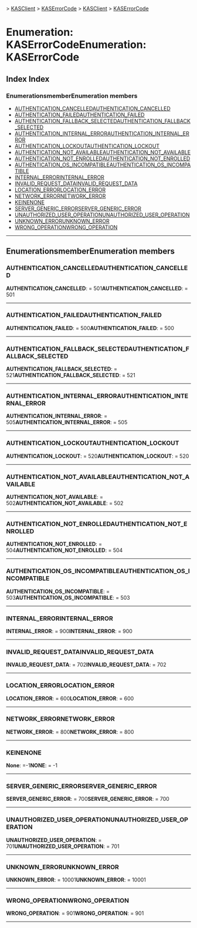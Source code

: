 <span data-ttu-id="bacfe-101">[](../README.md) > [KASClient](../modules/kasclient.md) > [KASErrorCode](../enums/kasclient.kaserrorcode.md)</span><span class="sxs-lookup"><span data-stu-id="bacfe-101">[](../README.md) > [KASClient](../modules/kasclient.md) > [KASErrorCode](../enums/kasclient.kaserrorcode.md)</span></span>

# <a name="enumeration-kaserrorcode"></a><span data-ttu-id="bacfe-102">Enumeration: KASErrorCode</span><span class="sxs-lookup"><span data-stu-id="bacfe-102">Enumeration: KASErrorCode</span></span>

## <a name="index"></a><span data-ttu-id="bacfe-103">Index </span><span class="sxs-lookup"><span data-stu-id="bacfe-103">Index</span></span>

### <a name="enumeration-members"></a><span data-ttu-id="bacfe-104">Enumerationsmember</span><span class="sxs-lookup"><span data-stu-id="bacfe-104">Enumeration members</span></span>

* [<span data-ttu-id="bacfe-105">AUTHENTICATION_CANCELLED</span><span class="sxs-lookup"><span data-stu-id="bacfe-105">AUTHENTICATION_CANCELLED</span></span>](kasclient.kaserrorcode.md#authentication_cancelled)
* [<span data-ttu-id="bacfe-106">AUTHENTICATION_FAILED</span><span class="sxs-lookup"><span data-stu-id="bacfe-106">AUTHENTICATION_FAILED</span></span>](kasclient.kaserrorcode.md#authentication_failed)
* [<span data-ttu-id="bacfe-107">AUTHENTICATION_FALLBACK_SELECTED</span><span class="sxs-lookup"><span data-stu-id="bacfe-107">AUTHENTICATION_FALLBACK_SELECTED</span></span>](kasclient.kaserrorcode.md#authentication_fallback_selected)
* [<span data-ttu-id="bacfe-108">AUTHENTICATION_INTERNAL_ERROR</span><span class="sxs-lookup"><span data-stu-id="bacfe-108">AUTHENTICATION_INTERNAL_ERROR</span></span>](kasclient.kaserrorcode.md#authentication_internal_error)
* [<span data-ttu-id="bacfe-109">AUTHENTICATION_LOCKOUT</span><span class="sxs-lookup"><span data-stu-id="bacfe-109">AUTHENTICATION_LOCKOUT</span></span>](kasclient.kaserrorcode.md#authentication_lockout)
* [<span data-ttu-id="bacfe-110">AUTHENTICATION_NOT_AVAILABLE</span><span class="sxs-lookup"><span data-stu-id="bacfe-110">AUTHENTICATION_NOT_AVAILABLE</span></span>](kasclient.kaserrorcode.md#authentication_not_available)
* [<span data-ttu-id="bacfe-111">AUTHENTICATION_NOT_ENROLLED</span><span class="sxs-lookup"><span data-stu-id="bacfe-111">AUTHENTICATION_NOT_ENROLLED</span></span>](kasclient.kaserrorcode.md#authentication_not_enrolled)
* [<span data-ttu-id="bacfe-112">AUTHENTICATION_OS_INCOMPATIBLE</span><span class="sxs-lookup"><span data-stu-id="bacfe-112">AUTHENTICATION_OS_INCOMPATIBLE</span></span>](kasclient.kaserrorcode.md#authentication_os_incompatible)
* [<span data-ttu-id="bacfe-113">INTERNAL_ERROR</span><span class="sxs-lookup"><span data-stu-id="bacfe-113">INTERNAL_ERROR</span></span>](kasclient.kaserrorcode.md#internal_error)
* [<span data-ttu-id="bacfe-114">INVALID_REQUEST_DATA</span><span class="sxs-lookup"><span data-stu-id="bacfe-114">INVALID_REQUEST_DATA</span></span>](kasclient.kaserrorcode.md#invalid_request_data)
* [<span data-ttu-id="bacfe-115">LOCATION_ERROR</span><span class="sxs-lookup"><span data-stu-id="bacfe-115">LOCATION_ERROR</span></span>](kasclient.kaserrorcode.md#location_error)
* [<span data-ttu-id="bacfe-116">NETWORK_ERROR</span><span class="sxs-lookup"><span data-stu-id="bacfe-116">NETWORK_ERROR</span></span>](kasclient.kaserrorcode.md#network_error)
* [<span data-ttu-id="bacfe-117">KEINE</span><span class="sxs-lookup"><span data-stu-id="bacfe-117">NONE</span></span>](kasclient.kaserrorcode.md#none)
* [<span data-ttu-id="bacfe-118">SERVER_GENERIC_ERROR</span><span class="sxs-lookup"><span data-stu-id="bacfe-118">SERVER_GENERIC_ERROR</span></span>](kasclient.kaserrorcode.md#server_generic_error)
* [<span data-ttu-id="bacfe-119">UNAUTHORIZED_USER_OPERATION</span><span class="sxs-lookup"><span data-stu-id="bacfe-119">UNAUTHORIZED_USER_OPERATION</span></span>](kasclient.kaserrorcode.md#unauthorized_user_operation)
* [<span data-ttu-id="bacfe-120">UNKNOWN_ERROR</span><span class="sxs-lookup"><span data-stu-id="bacfe-120">UNKNOWN_ERROR</span></span>](kasclient.kaserrorcode.md#unknown_error)
* [<span data-ttu-id="bacfe-121">WRONG_OPERATION</span><span class="sxs-lookup"><span data-stu-id="bacfe-121">WRONG_OPERATION</span></span>](kasclient.kaserrorcode.md#wrong_operation)

---

## <a name="enumeration-members"></a><span data-ttu-id="bacfe-122">Enumerationsmember</span><span class="sxs-lookup"><span data-stu-id="bacfe-122">Enumeration members</span></span>

<a id="authentication_cancelled"></a>

###  <a name="authenticationcancelled"></a><span data-ttu-id="bacfe-123">AUTHENTICATION_CANCELLED</span><span class="sxs-lookup"><span data-stu-id="bacfe-123">AUTHENTICATION_CANCELLED</span></span>

<span data-ttu-id="bacfe-124">**AUTHENTICATION_CANCELLED**: = 501</span><span class="sxs-lookup"><span data-stu-id="bacfe-124">**AUTHENTICATION_CANCELLED**:  = 501</span></span>

___

<a id="authentication_failed"></a>

###  <a name="authenticationfailed"></a><span data-ttu-id="bacfe-125">AUTHENTICATION_FAILED</span><span class="sxs-lookup"><span data-stu-id="bacfe-125">AUTHENTICATION_FAILED</span></span>

<span data-ttu-id="bacfe-126">**AUTHENTICATION_FAILED**: = 500</span><span class="sxs-lookup"><span data-stu-id="bacfe-126">**AUTHENTICATION_FAILED**:  = 500</span></span>

___

<a id="authentication_fallback_selected"></a>

###  <a name="authenticationfallbackselected"></a><span data-ttu-id="bacfe-127">AUTHENTICATION_FALLBACK_SELECTED</span><span class="sxs-lookup"><span data-stu-id="bacfe-127">AUTHENTICATION_FALLBACK_SELECTED</span></span>

<span data-ttu-id="bacfe-128">**AUTHENTICATION_FALLBACK_SELECTED**: = 521</span><span class="sxs-lookup"><span data-stu-id="bacfe-128">**AUTHENTICATION_FALLBACK_SELECTED**:  = 521</span></span>

___

<a id="authentication_internal_error"></a>

###  <a name="authenticationinternalerror"></a><span data-ttu-id="bacfe-129">AUTHENTICATION_INTERNAL_ERROR</span><span class="sxs-lookup"><span data-stu-id="bacfe-129">AUTHENTICATION_INTERNAL_ERROR</span></span>

<span data-ttu-id="bacfe-130">**AUTHENTICATION_INTERNAL_ERROR**: = 505</span><span class="sxs-lookup"><span data-stu-id="bacfe-130">**AUTHENTICATION_INTERNAL_ERROR**:  = 505</span></span>

___

<a id="authentication_lockout"></a>

###  <a name="authenticationlockout"></a><span data-ttu-id="bacfe-131">AUTHENTICATION_LOCKOUT</span><span class="sxs-lookup"><span data-stu-id="bacfe-131">AUTHENTICATION_LOCKOUT</span></span>

<span data-ttu-id="bacfe-132">**AUTHENTICATION_LOCKOUT**: = 520</span><span class="sxs-lookup"><span data-stu-id="bacfe-132">**AUTHENTICATION_LOCKOUT**:  = 520</span></span>

___

<a id="authentication_not_available"></a>

###  <a name="authenticationnotavailable"></a><span data-ttu-id="bacfe-133">AUTHENTICATION_NOT_AVAILABLE</span><span class="sxs-lookup"><span data-stu-id="bacfe-133">AUTHENTICATION_NOT_AVAILABLE</span></span>

<span data-ttu-id="bacfe-134">**AUTHENTICATION_NOT_AVAILABLE**: = 502</span><span class="sxs-lookup"><span data-stu-id="bacfe-134">**AUTHENTICATION_NOT_AVAILABLE**:  = 502</span></span>

___

<a id="authentication_not_enrolled"></a>

###  <a name="authenticationnotenrolled"></a><span data-ttu-id="bacfe-135">AUTHENTICATION_NOT_ENROLLED</span><span class="sxs-lookup"><span data-stu-id="bacfe-135">AUTHENTICATION_NOT_ENROLLED</span></span>

<span data-ttu-id="bacfe-136">**AUTHENTICATION_NOT_ENROLLED**: = 504</span><span class="sxs-lookup"><span data-stu-id="bacfe-136">**AUTHENTICATION_NOT_ENROLLED**:  = 504</span></span>

___

<a id="authentication_os_incompatible"></a>

###  <a name="authenticationosincompatible"></a><span data-ttu-id="bacfe-137">AUTHENTICATION_OS_INCOMPATIBLE</span><span class="sxs-lookup"><span data-stu-id="bacfe-137">AUTHENTICATION_OS_INCOMPATIBLE</span></span>

<span data-ttu-id="bacfe-138">**AUTHENTICATION_OS_INCOMPATIBLE**: = 503</span><span class="sxs-lookup"><span data-stu-id="bacfe-138">**AUTHENTICATION_OS_INCOMPATIBLE**:  = 503</span></span>

___

<a id="internal_error"></a>

###  <a name="internalerror"></a><span data-ttu-id="bacfe-139">INTERNAL_ERROR</span><span class="sxs-lookup"><span data-stu-id="bacfe-139">INTERNAL_ERROR</span></span>

<span data-ttu-id="bacfe-140">**INTERNAL_ERROR**: = 900</span><span class="sxs-lookup"><span data-stu-id="bacfe-140">**INTERNAL_ERROR**:  = 900</span></span>

___

<a id="invalid_request_data"></a>

###  <a name="invalidrequestdata"></a><span data-ttu-id="bacfe-141">INVALID_REQUEST_DATA</span><span class="sxs-lookup"><span data-stu-id="bacfe-141">INVALID_REQUEST_DATA</span></span>

<span data-ttu-id="bacfe-142">**INVALID_REQUEST_DATA**: = 702</span><span class="sxs-lookup"><span data-stu-id="bacfe-142">**INVALID_REQUEST_DATA**:  = 702</span></span>

___

<a id="location_error"></a>

###  <a name="locationerror"></a><span data-ttu-id="bacfe-143">LOCATION_ERROR</span><span class="sxs-lookup"><span data-stu-id="bacfe-143">LOCATION_ERROR</span></span>

<span data-ttu-id="bacfe-144">**LOCATION_ERROR**: = 600</span><span class="sxs-lookup"><span data-stu-id="bacfe-144">**LOCATION_ERROR**:  = 600</span></span>

___

<a id="network_error"></a>

###  <a name="networkerror"></a><span data-ttu-id="bacfe-145">NETWORK_ERROR</span><span class="sxs-lookup"><span data-stu-id="bacfe-145">NETWORK_ERROR</span></span>

<span data-ttu-id="bacfe-146">**NETWORK_ERROR**: = 800</span><span class="sxs-lookup"><span data-stu-id="bacfe-146">**NETWORK_ERROR**:  = 800</span></span>

___

<a id="none"></a>

###  <a name="none"></a><span data-ttu-id="bacfe-147">KEINE</span><span class="sxs-lookup"><span data-stu-id="bacfe-147">NONE</span></span>

<span data-ttu-id="bacfe-148">**None**: =-1</span><span class="sxs-lookup"><span data-stu-id="bacfe-148">**NONE**:  =  -1</span></span>

___

<a id="server_generic_error"></a>

###  <a name="servergenericerror"></a><span data-ttu-id="bacfe-149">SERVER_GENERIC_ERROR</span><span class="sxs-lookup"><span data-stu-id="bacfe-149">SERVER_GENERIC_ERROR</span></span>

<span data-ttu-id="bacfe-150">**SERVER_GENERIC_ERROR**: = 700</span><span class="sxs-lookup"><span data-stu-id="bacfe-150">**SERVER_GENERIC_ERROR**:  = 700</span></span>

___

<a id="unauthorized_user_operation"></a>

###  <a name="unauthorizeduseroperation"></a><span data-ttu-id="bacfe-151">UNAUTHORIZED_USER_OPERATION</span><span class="sxs-lookup"><span data-stu-id="bacfe-151">UNAUTHORIZED_USER_OPERATION</span></span>

<span data-ttu-id="bacfe-152">**UNAUTHORIZED_USER_OPERATION**: = 701</span><span class="sxs-lookup"><span data-stu-id="bacfe-152">**UNAUTHORIZED_USER_OPERATION**:  = 701</span></span>

___

<a id="unknown_error"></a>

###  <a name="unknownerror"></a><span data-ttu-id="bacfe-153">UNKNOWN_ERROR</span><span class="sxs-lookup"><span data-stu-id="bacfe-153">UNKNOWN_ERROR</span></span>

<span data-ttu-id="bacfe-154">**UNKNOWN_ERROR**: = 10001</span><span class="sxs-lookup"><span data-stu-id="bacfe-154">**UNKNOWN_ERROR**:  = 10001</span></span>

___

<a id="wrong_operation"></a>

###  <a name="wrongoperation"></a><span data-ttu-id="bacfe-155">WRONG_OPERATION</span><span class="sxs-lookup"><span data-stu-id="bacfe-155">WRONG_OPERATION</span></span>

<span data-ttu-id="bacfe-156">**WRONG_OPERATION**: = 901</span><span class="sxs-lookup"><span data-stu-id="bacfe-156">**WRONG_OPERATION**:  = 901</span></span>

___

